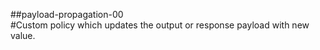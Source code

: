 ##payload-propagation-00 
<br>
#Custom policy which updates the output or response payload with new value.
